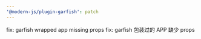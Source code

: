 ```yaml
---
'@modern-js/plugin-garfish': patch
---
```


fix: garfish wrapped app missing props
fix: garfish 包装过的 APP 缺少 props
